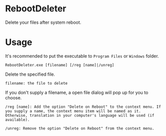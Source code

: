 # RebootDeleter
Delete your files after system reboot.

# Usage

It's recommended to put the executable to `Program Files` or `Windows` folder.

`RebootDeleter.exe [filename] [/reg [name]|/unreg]`

Delete the specified file.

`filename: the file to delete`

If you don't supply a filename, a open file dialog will pop up for you to choose.

`/reg [name]: Add the option "Delete on Reboot" to the context menu. If you supply a name, the context menu item will be named as it. Otherwise, translation in your computer's language will be used (if available).`

`/unreg: Remove the option "Delete on Reboot" from the context menu.`
